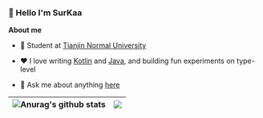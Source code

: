 ### 👋 Hello I'm SurKaa

**About me**

- 💼 Student at [Tianjin Normal University](https://www.tjnu.edu.cn/)

- ❤️ I love writing [Kotlin](https://github.com/topics/kotlin) and [Java](https://github.com/topics/java), and building fun experiments on type-level

- 💬 Ask me about anything [here](https://github.com/winingYang/winingyang/issues)

| <img align="center" src="https://github-readme-stats.vercel.app/api?username=winingyang&hide_border=true&show_icons=true&include_all_commits=true&line_height=21&bg_color=0,EC6C6C,FFD479,FFFC79,73FA79&theme=graywhite" alt="Anurag's github stats" /> | <img align="center" src="https://github-readme-stats.vercel.app/api/top-langs/?username=liyupi&hide_border=true&layout=compact&bg_color=0,73FA79,73FDFF,D783FF&theme=graywhite" /> |
| ------------- | ------------- |
